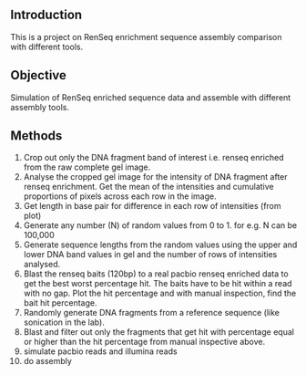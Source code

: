 ## Introduction

This is a project on RenSeq enrichment sequence assembly comparison with different tools.

## Objective

Simulation of RenSeq enriched sequence data and assemble with different assembly tools.

## Methods

1) Crop out only the DNA fragment band of interest i.e. renseq enriched from the raw complete gel image.
2) Analyse the cropped gel image for the intensity of DNA fragment after renseq enrichment. Get the mean of the intensities and cumulative proportions of pixels across each row in the image.
3) Get length in base pair for difference in each row of intensities (from plot)
4) Generate any number (N) of random  values from 0 to 1. for e.g. N can be 100,000
5) Generate sequence lengths from the random values using the upper and lower DNA band values in gel and the number of rows of intensities analysed.
6) Blast the renseq baits (120bp) to a real pacbio renseq enriched data to get the best worst percentage hit. The baits have to be hit within a read with no gap. Plot the hit percentage and with manual inspection, find the bait hit percentage.
7) Randomly generate DNA fragments from a reference sequence (like sonication in the lab).
8) Blast and filter out only the fragments that get hit with percentage equal or higher than the hit percentage from manual inspective above.
9) simulate pacbio reads and illumina reads
10) do assembly
